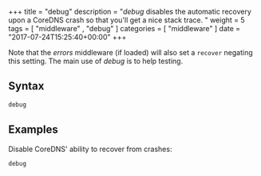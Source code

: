 +++
title = "debug"
description = "*debug* disables the automatic recovery upon a CoreDNS crash so that you'll get a nice stack trace. "
weight = 5
tags = [  "middleware" , "debug" ]
categories = [ "middleware" ]
date = "2017-07-24T15:25:40+00:00"
+++

Note that the *errors* middleware (if loaded) will also set a `recover` negating this setting.
The main use of *debug* is to help testing.

## Syntax

~~~ txt
debug
~~~

## Examples

Disable CoreDNS' ability to recover from crashes:

~~~ txt
debug
~~~

